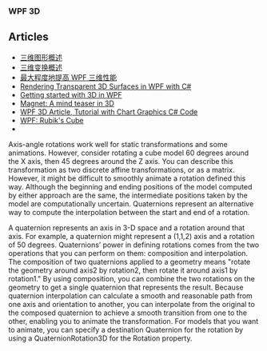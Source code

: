 ### WPF 3D

## Articles
- [三维图形概述](https://msdn.microsoft.com/zh-cn/library/ms747437%28v=vs.110%29.aspx?f=255&MSPPError=-2147217396)
- [三维变换概述](https://msdn.microsoft.com/zh-cn/library/ms753347(v=vs.110).aspx)
- [最大程度地提高 WPF 三维性能](https://msdn.microsoft.com/zh-cn/library/bb613553(v=vs.110).aspx)
- [Rendering Transparent 3D Surfaces in WPF with C#](http://xoax.net/blog/rendering-transparent-3d-surfaces-in-wpf-with-c/)
- [Getting started with 3D in WPF](http://www.barth-dev.de/getting-started-3d-wpf/)
- [Magnet: A mind teaser in 3D](https://www.codeproject.com/Articles/679993/Magnet-A-mind-teaser-in-D)
- [WPF 3D Article, Tutorial with Chart Graphics C# Code](http://www.ucancode.net/WPF-3D-Article-Tutorial-with-Chart-Graphics-CSharp-Code.htm)
- [WPF: Rubik's Cube](https://www.codeproject.com/Articles/322872/WPF-Rubiks-Cube)
- 

Axis-angle rotations work well for static transformations and some animations. However, consider rotating a cube model 60 degrees around the X axis, then 45 degrees around the Z axis. You can describe this transformation as two discrete affine transformations, or as a matrix. However, it might be difficult to smoothly animate a rotation defined this way. Although the beginning and ending positions of the model computed by either approach are the same, the intermediate positions taken by the model are computationally uncertain. Quaternions represent an alternative way to compute the interpolation between the start and end of a rotation.

A quaternion represents an axis in 3-D space and a rotation around that axis. For example, a quaternion might represent a (1,1,2) axis and a rotation of 50 degrees. Quaternions’ power in defining rotations comes from the two operations that you can perform on them: composition and interpolation. The composition of two quaternions applied to a geometry means "rotate the geometry around axis2 by rotation2, then rotate it around axis1 by rotation1." By using composition, you can combine the two rotations on the geometry to get a single quaternion that represents the result. Because quaternion interpolation can calculate a smooth and reasonable path from one axis and orientation to another, you can interpolate from the original to the composed quaternion to achieve a smooth transition from one to the other, enabling you to animate the transformation. For models that you want to animate, you can specify a destination Quaternion for the rotation by using a QuaternionRotation3D for the Rotation property.